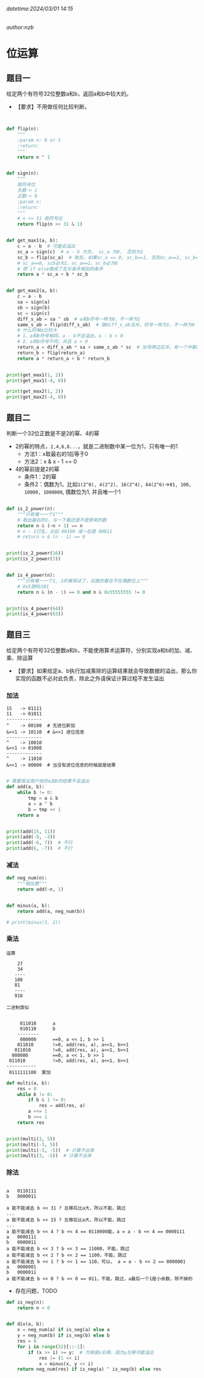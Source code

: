 ###### datetime:2024/03/01 14:15

###### author:nzb

# 位运算

## 题目一

给定两个有符号32位整数a和b，返回a和b中较大的。

- 【要求】不用做任何比较判断。

```python


def flip(n):
    """
    :param n: 0 or 1
    :return:
    """
    return n ^ 1


def sign(n):
    """
    取符号位
    负数-> 1
    正数-> 0
    :param n:
    :return:
    """
    # n >> 31 取符号位
    return flip(n >> 31 & 1)


def get_max1(a, b):
    c = a - b  # 可能会溢出
    sc_a = sign(c)  # a - b 为负， sc_a 为0， 否则为1
    sc_b = flip(sc_a)  # 取反，如果sc_a == 0, sc_b==1, 否则sc_a==1, sc_b==0
    # sc_a==0, scb必为1，sc_a==1，sc_b必为0
    # 把 if else做成了互斥条件相加的条件
    return a * sc_a + b * sc_b


def get_max2(a, b):
    c = a - b
    sa = sign(a)
    sb = sign(b)
    sc = sign(c)
    diff_s_ab = sa ^ sb  # a和b符号一样为0，不一样为1
    same_s_ab = flip(diff_s_ab)  # 跟diff_s_ab互斥，符号一样为1，不一样为0
    # 什么时候a比较大
    # 1、a和b符号相同，a - b不会溢出，a - b > 0
    # 2、a和b符号不同，并且 a > 0
    return_a = diff_s_ab * sa + same_s_ab * sc  # 加号两边互斥，有一个中都返回a
    return_b = flip(return_a)
    return a * return_a + b * return_b


print(get_max1(1, 2))
print(get_max1(-4, 8))

print(get_max2(1, 2))
print(get_max2(-4, 8))
```

## 题目二

判断一个32位正数是不是2的幂、4的幂

- 2的幂的特点，`2,4,6,8...`，就是二进制数中某一位为1，只有唯一的1
    - 方法1：x取最右的1后等于0
    - 方法2：x & x - 1 == 0
- 4的幂前提是2的幂
    - 条件1：2的幂
    - 条件2：偶数为1，比如`1(2^0), 4(2^2), 16(2^4), 64(2^6)`->`01, 100, 10000, 1000000`, 偶数位为1, 并且唯一个1

```python

def is_2_power(n):
    """只有唯一一个1"""
    # 取出最右的1，与一下看还是不是原来的数
    return n & (~n + 1) == n
    # n - 1打乱，比如 00100 减一后是 00011
    # return n & (n - 1) == 0


print(is_2_power(16))
print(is_2_power(3))


def is_4_power(n):
    """只有唯一一个1, 2的幂保证了，后面的看在不在偶数位上"""
    # 0x5是0b101
    return n & (n - 1) == 0 and n & 0x55555555 != 0


print(is_4_power(64))
print(is_4_power(63))
```

## 题目三

给定两个有符号32位整数a和b，不能使用算术运算符，分别实现a和b的加、减、乘、除运算

- 【要求】如果给定a、b执行加减乘除的运算结果就会导致数据的溢出，那么你实现的函数不必对此负责，除此之外请保证计算过程不发生溢出

### 加法

```text
15   -> 01111
11   -> 01011
-------------
^    -> 00100  # 无进位新加
&<<1 -> 10110  # &<<1 进位信息
-------------
^    -> 10010
&<<1 -> 01000
-------------
^    -> 11010
&<<1 -> 00000  # 当没有进位信息的时候就是结果
```

```python

# 需要保证用户给的a加b的结果不会溢出
def add(a, b):
    while b != 0:
        tmp = a & b
        a = a ^ b
        b = tmp << 1
    return a


print(add(15, 11))
print(add(-9, -3))
print(add(-6, 7))  # 不行
print(add(6, -7))  # 不行
```

### 减法

```python
def neg_num(n):
    """相反数"""
    return add(~n, 1)


def minus(a, b):
    return add(a, neg_num(b))

# print(minus(3, 2))
```

### 乘法

```text
运算

    27
    34
   ----
   108
   81
   ----
   918

二进制类似


     011010      a   
     010110      b
    --------
     000000      ==0, a << 1, b >> 1
    011010       !=0, add(res, a), a<<1, b>>1
   011010        !=0, add(res, a), a<<1, b>>1
  000000         ==0, a << 1, b >> 1
 011010          !=0, add(res, a), a<<1, b>>1
-----------
 0111111100  累加

```

```python
def multi(a, b):
    res = 0
    while b != 0:
        if b & 1 != 0:
            res = add(res, a)
        a <<= 1
        b >>= 1
    return res


print(multi(3, 5))
print(multi(-3, 5))
print(multi(-3, -5))  # 计算不出来
print(multi(3, -5))  # 计算不出来
```

### 除法

```text

a   0110111
b   0000011

a 能不能减去 b << 31 ? 左移后比a大，所以不能，跳过
...
a 能不能减去 b << 15 ? 左移后比a大，所以不能，跳过
...
a 能不能减去 b << 4 ? b << 4 == 0110000能，a = a - b << 4 == 0000111
a   0000111
b   0000011
a 能不能减去 b << 3 ? b << 3 == 11000，不能，跳过
a 能不能减去 b << 2 ? b << 2 == 1100，不能，跳过
a 能不能减去 b << 1 ? b << 1 == 110，可以， a = a - b << 2 == 0000001
a   0000001
b   0000011
a 能不能减去 b << 0 ? b << 0 == 011，不能，跳过，a最后一个1是小余数，除不掉的
```

- 存在问题，TODO
```python
def is_neg(n):
    return n < 0


def div(a, b):
    x = neg_num(a) if is_neg(a) else a
    y = neg_num(b) if is_neg(b) else b
    res = 0
    for i in range(32)[::-1]:
        if (x >> i) >= y:  # 为啥是x右移，因为y左移可能溢出
            res |= (1 << i)
            x = minus(x, y << i)
    return neg_num(res) if is_neg(a) ^ is_neg(b) else res
```